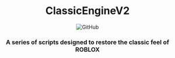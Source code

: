 <h1 align="center">ClassicEngineV2</h1>
<div align="center">
  <img alt="GitHub" src="https://img.shields.io/github/license/Hoidberg/ClassicEngineV2">
</div>
<h3 align="center">A series of scripts designed to restore the classic feel of ROBLOX</h3>
